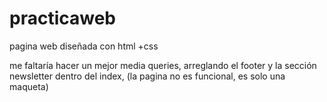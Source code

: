 # practicaweb
pagina web diseñada con html +css

me faltaría hacer un mejor media queries, arreglando el footer y la sección newsletter dentro del index, (la pagina no es funcional, es solo una maqueta)
